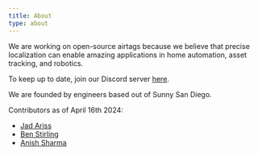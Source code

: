 ```yaml
---
title: About
type: about
---
```


We are working on open-source airtags because we believe that precise localization can enable amazing applications in home automation, asset tracking, and robotics.

To keep up to date, join our Discord server [here](https://discord.gg/HYT2UBpeHM).

We are founded by engineers based out of Sunny San Diego.

Contributors as of April 16th 2024:

- [Jad Ariss](https://github.com/JadAriss)
- [Ben Stirling](https://github.com/abenstirling)
- [Anish Sharma](https://github.com/ans019)
